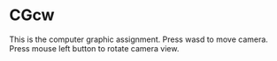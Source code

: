 # CGcw
This is the computer graphic assignment.
Press wasd to move camera. Press mouse left button to rotate camera view.
